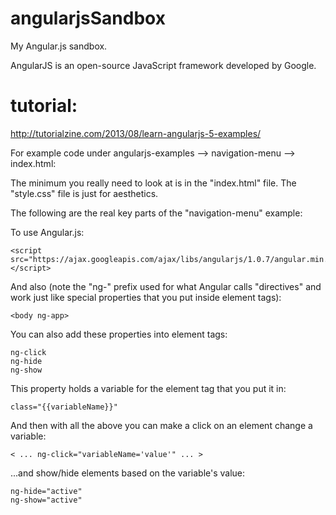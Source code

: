 # angularjsSandbox
My Angular.js sandbox.

AngularJS is an open-source JavaScript framework developed by Google.

# tutorial:
http://tutorialzine.com/2013/08/learn-angularjs-5-examples/

For example code under angularjs-examples --> navigation-menu --> index.html:

The minimum you really need to look at is in the "index.html" file.  The "style.css" file is just for aesthetics.

The following are the real key parts of the "navigation-menu" example:

To use Angular.js:

    <script src="https://ajax.googleapis.com/ajax/libs/angularjs/1.0.7/angular.min.js"></script>

And also (note the "ng-" prefix used for what Angular calls "directives" and work just like special properties that you put inside element tags):

    <body ng-app>

You can also add these properties into element tags:

    ng-click
    ng-hide
    ng-show

This property holds a variable for the element tag that you put it in:

    class="{{variableName}}"

And then with all the above you can make a click on an element change a variable:

    < ... ng-click="variableName='value'" ... >

...and show/hide elements based on the variable's value:

    ng-hide="active"
    ng-show="active"